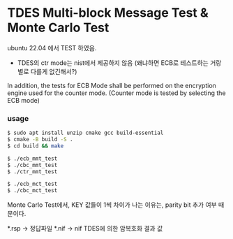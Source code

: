 # TDES Multi-block Message Test & Monte Carlo Test

ubuntu 22.04 에서 TEST 하였음.
- TDES의 ctr mode는 nist에서 제공하지 않음 (왜냐하면 ECB로 테스트하는 거랑 별로 다를게 없긴해서?)
 
In addition, the tests for ECB Mode shall be performed on the encryption engine used for the counter mode. (Counter mode is tested by selecting the ECB mode) 
### usage
```bash
$ sudo apt install unzip cmake gcc build-essential
$ cmake -B build -S .
$ cd build && make

$ ./ecb_mmt_test
$ ./cbc_mmt_test
$ ./ctr_mmt_test

$ ./ecb_mct_test
$ ./cbc_mct_test
```
Monte Carlo Test에서, KEY 값들이 1씩 차이가 나는 이유는, parity bit 추가 여부 때문이다.

*.rsp → 정답파일
*.nif → nif TDES에 의한 암복호화 결과 값